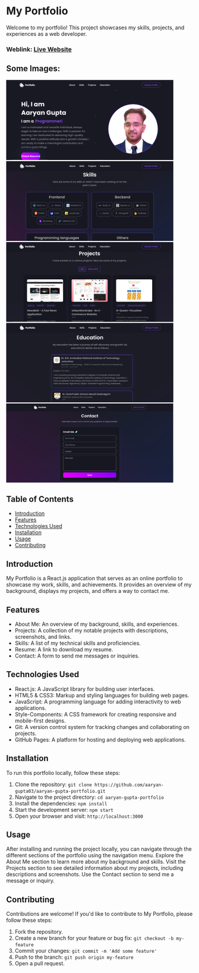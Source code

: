 # My Portfolio
Welcome to my portfolio! This project showcases my skills, projects, and experiences as a web developer.

### Weblink: [Live Website](https://aaryan-gupta-portfolio.netlify.app/)

## Some Images:
<img width="450px;" src="https://raw.githubusercontent.com/aaryan-gupta03/aaryan-gupta-portfolio/main/src/images/demo1.png"/>
<img width="450px;" src="https://raw.githubusercontent.com/aaryan-gupta03/aaryan-gupta-portfolio/main/src/images/demo2.png"/>
<img width="450px;" src="https://raw.githubusercontent.com/aaryan-gupta03/aaryan-gupta-portfolio/main/src/images/demo3.png"/>
<img width="450px;" src="https://raw.githubusercontent.com/aaryan-gupta03/aaryan-gupta-portfolio/main/src/images/demo4.png"/>
<img width="450px;" src="https://raw.githubusercontent.com/aaryan-gupta03/aaryan-gupta-portfolio/main/src/images/demo5.png"/>


## Table of Contents
- [Introduction](#introduction)
- [Features](#features)
- [Technologies Used](#technologies-used)
- [Installation](#installation)
- [Usage](#usage)
- [Contributing](#contributing)

## Introduction
My Portfolio is a React.js application that serves as an online portfolio to showcase my work, skills, and achievements. It provides an overview of my background, displays my projects, and offers a way to contact me.

## Features
- About Me: An overview of my background, skills, and experiences.
- Projects: A collection of my notable projects with descriptions, screenshots, and links.
- Skills: A list of my technical skills and proficiencies.
- Resume: A link to download my resume.
- Contact: A form to send me messages or inquiries.

## Technologies Used
- React.js: A JavaScript library for building user interfaces.
- HTML5 & CSS3: Markup and styling languages for building web pages.
- JavaScript: A programming language for adding interactivity to web applications.
- Style-Components: A CSS framework for creating responsive and mobile-first designs.
- Git: A version control system for tracking changes and collaborating on projects.
- GitHub Pages: A platform for hosting and deploying web applications.

## Installation
To run this portfolio locally, follow these steps:

1. Clone the repository: `git clone https://github.com/aaryan-gupta03/aaryan-gupta-portfolio.git`
2. Navigate to the project directory: `cd aaryan-gupta-portfolio`
3. Install the dependencies: `npm install`
4. Start the development server: `npm start`
5. Open your browser and visit: `http://localhost:3000`

## Usage
After installing and running the project locally, you can navigate through the different sections of the portfolio using the navigation menu. Explore the About Me section to learn more about my background and skills. Visit the Projects section to see detailed information about my projects, including descriptions and screenshots. Use the Contact section to send me a message or inquiry.

## Contributing
Contributions are welcome! If you'd like to contribute to My Portfolio, please follow these steps:

1. Fork the repository.
2. Create a new branch for your feature or bug fix: `git checkout -b my-feature`
3. Commit your changes: `git commit -m 'Add some feature'`
4. Push to the branch: `git push origin my-feature`
5. Open a pull request.
